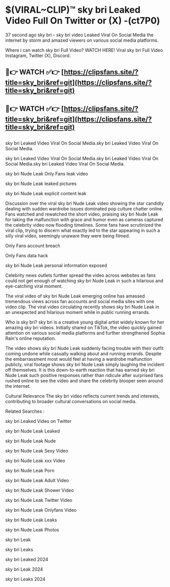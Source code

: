 # $(VIRAL~CLIP)™ sky bri Leaked Video Full On Twitter or (X) -(ct7P0)
37 second ago sky bri - sky bri video Leaked Viral On Social Media the internet by storm and amazed viewers on various social media platforms.

Where i can watch sky bri Full Video? WATCH HERE! Viral sky bri Full Video Instagram, Twitter (X), Discord.

## 🔴👉 WATCH ✅👉 [https://clipsfans.site/?title=sky_bri&ref=git](https://clipsfans.site/?title=sky_bri&ref=git)
## 🔴👉 WATCH ✅👉 [https://clipsfans.site/?title=sky_bri&ref=git](https://clipsfans.site/?title=sky_bri&ref=git)
##
sky bri Leaked Video Viral On Social Media.sky bri Leaked Video Viral On Social Media.

sky bri Leaked Video Viral On Social Media.sky bri Leaked Video Viral On Social Media.sky bri Leaked Video Viral On Social Media.

sky bri Nude Leak Only Fans leak video

sky bri Nude Leak leaked pictures

sky bri Nude Leak explicit content leak

Discussion over the viral sky bri Nude Leak video showing the star candidly dealing with sudden wardrobe issues dominated pop culture chatter online. Fans watched and rewatched the short video, praising sky bri Nude Leak for taking the malfunction with grace and humor even as cameras captured the celebrity video now flooding timelines. Some fans have scrutinized the viral clip, trying to discern what exactly led to the star appearing in such a silly viral video, seemingly unaware they were being filmed.


Only Fans account breach

Only Fans data hack

sky bri Nude Leak personal information exposed

Celebrity news outlets further spread the video across websites as fans could not get enough of watching sky bri Nude Leak in such a hilarious and eye-catching viral moment.


The viral video of sky bri Nude Leak emerging online has amassed tremendous views across fan accounts and social media sites with one video clip. The viral video circulating recently shows sky bri Nude Leak in an unexpected and hilarious moment while in public running errands.


Who is sky bri? sky bri is a creative young digital artist widely known for her amazing sky bri videos. Initially shared on TikTok, the video quickly gained attention on various social media platforms and further strengthened Sophia Rain's online reputation.

The video shows sky bri Nude Leak suddenly facing trouble with their outfit coming undone while casually walking about and running errands. Despite the embarrassment most would feel at having a wardrobe malfunction publicly, viral footage shows sky bri Nude Leak simply laughing the incident off themselves. It is this down-to-earth reaction that has earned sky bri Nude Leak such positive responses rather than ridicule after surprised fans rushed online to see the video and share the celebrity blooper seen around the internet.

Cultural Relevance The sky bri video reflects current trends and interests, contributing to broader cultural conversations on social media.

Related Searches :

sky bri Leaked Video on Twitter

sky bri Nude Leak Leaked

sky bri Nude Leak Nude

sky bri Nude Leak Sexy Video

sky bri Nude Leak xxx Video

sky bri Nude Leak Porn

sky bri Nude Leak Adult Video

sky bri Nude Leak Shower Video

sky bri Nude Leak Twitter Video

sky bri Nude Leak Onlyfans Video

sky bri Nude Leak Leaks

sky bri Nude Leak Photos

sky bri Leak

sky bri Leaks

sky bri Leaked 2024

sky bri Leak 2024

sky bri Leaks 2024
